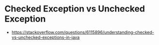 # Checked Exception vs Unchecked Exception

- https://stackoverflow.com/questions/6115896/understanding-checked-vs-unchecked-exceptions-in-java
